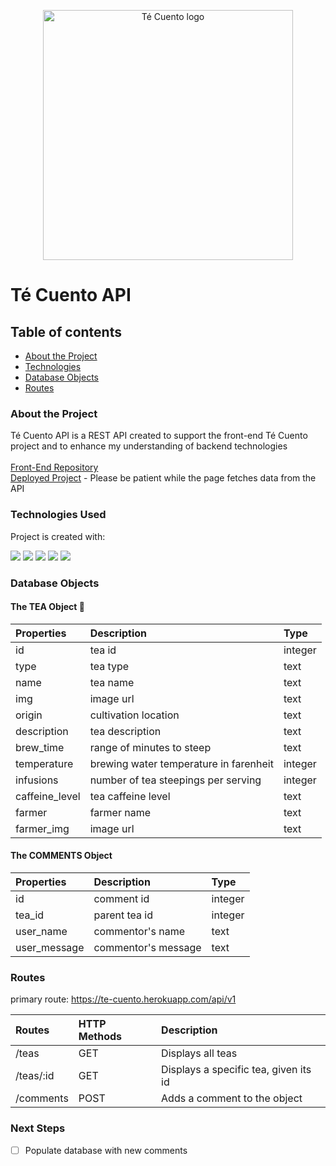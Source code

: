 <p align="center">
<img width='400' alt='Té Cuento logo' src='https://user-images.githubusercontent.com/101955307/201567634-3dcd0b47-93bf-4051-aa8e-0951f170984f.png'>
</p>

# Té Cuento API

## Table of contents
* [About the Project](#about-the-project)
* [Technologies](#technologies)
* [Database Objects](#database-objects)
* [Routes](#routes)

### About the Project
Té Cuento API is a REST API created to support the front-end Té Cuento project and to enhance my understanding of backend technologies<br>
<br>
[Front-End Repository](https://github.com/stephanieguzm/te-cuento-ui)<br>
[Deployed Project](te-cuento-ui.vercel.app) - Please be patient while the page fetches data from the API

	
### Technologies Used
Project is created with:
<p>

<img src="https://img.shields.io/badge/postgres-%23316192.svg?style=for-the-badge&logo=postgresql&logoColor=white">
<img src="https://img.shields.io/badge/-Nodejs%20-%23323330?style=for-the-badge&logo=Node.js&logoColor=green">
<img src="https://img.shields.io/badge/-Expressjs%20-%23323330?style=for-the-badge&logo=express">
<img src="https://img.shields.io/badge/javascript-%23323330.svg?style=for-the-badge&logo=javascript&logoColor=%23F7DF1E">
<img src="https://img.shields.io/badge/heroku-%23430098.svg?style=for-the-badge&logo=heroku&logoColor=white">

### Database Objects
#### The TEA Object 🍵
| Properties | Description | Type  |
|:----------- |:---------------|:--------|
|id| tea id | integer| 
|type| tea type | text |
|name| tea name | text | 
|img| image url  |text | 
|origin| cultivation location | text| 
|description| tea description | text | 
|brew_time| range of minutes to steep | text | 
|temperature| brewing water temperature in farenheit | integer | 
|infusions| number of tea steepings per serving | integer | 
|caffeine_level| tea caffeine level | text | 
|farmer| farmer name | text | 
|farmer_img| image url | text | 

#### The COMMENTS Object
| Properties | Description | Type  |
|:----------- |:---------------|:--------|
|id| comment id | integer| 
|tea_id| parent tea id | integer |
|user_name| commentor's name| text | 
|user_message| commentor's message |text | 

### Routes 
primary route: https://te-cuento.herokuapp.com/api/v1

| Routes | HTTP Methods| Description
|:------- |:---------------|:--------------
| /teas| GET | Displays all teas
|/teas/:id| GET| Displays a specific tea, given its id
|/comments| POST|Adds a comment to the object


### Next Steps
- [ ] Populate database with new comments
